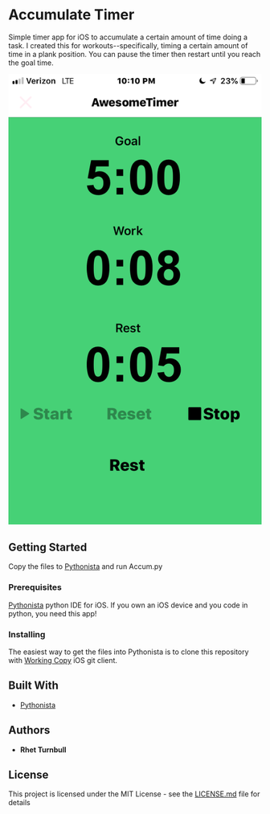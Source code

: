 # Accumulate Timer

Simple timer app for iOS to accumulate a certain amount of time doing a task. I created this for workouts--specifically, timing a certain amount of time in a plank position.  You can pause the timer then restart until you reach the goal time.

![Screenshot](screenshot.png)

## Getting Started

Copy the files to [Pythonista](http://omz-software.com/pythonista/) and run Accum.py

### Prerequisites

[Pythonista](http://omz-software.com/pythonista/) python IDE for iOS.  If you own an iOS device and you code in python, you need this app!

### Installing

The easiest way to get the files into Pythonista is to clone this repository with [Working Copy](https://workingcopyapp.com) iOS git client.

## Built With

* [Pythonista](http://omz-software.com/pythonista/) 

## Authors

* **Rhet Turnbull** 

## License

This project is licensed under the MIT License - see the [LICENSE.md](LICENSE.md) file for details


